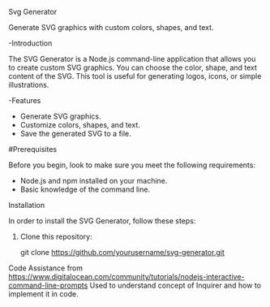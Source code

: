 
Svg Generator

Generate SVG graphics with custom colors, shapes, and text.

-Introduction

The SVG Generator is a Node.js command-line application that allows you to  create custom SVG graphics. You can choose the color, shape, and  text content of the SVG. This tool is useful for generating logos, icons, or simple illustrations.

-Features

- Generate SVG graphics. 
- Customize colors, shapes, and text. 
- Save the generated SVG to a file. 

#Prerequisites

Before you begin, look to make sure you meet the following  requirements:  

- Node.js and npm installed on your machine.
- Basic knowledge of the command line. 

Installation

In order to install the SVG Generator, follow these steps: 

1. Clone this repository:


   git clone https://github.com/yourusername/svg-generator.git 

Code Assistance from https://www.digitalocean.com/community/tutorials/nodejs-interactive-command-line-prompts Used to understand concept of Inquirer and how to implement it in code.
